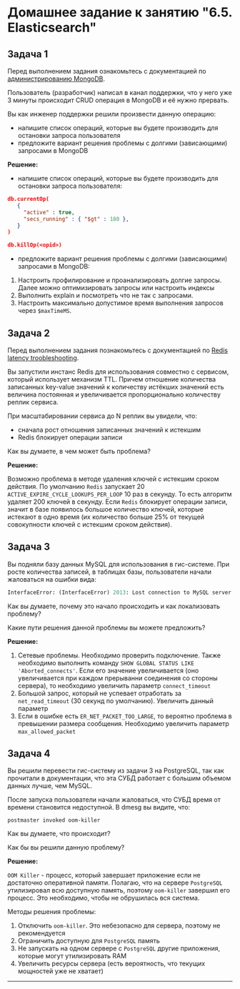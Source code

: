 # Домашнее задание к занятию "6.5. Elasticsearch"

## Задача 1

Перед выполнением задания ознакомьтесь с документацией по [администрированию MongoDB](https://docs.mongodb.com/manual/administration/).

Пользователь (разработчик) написал в канал поддержки, что у него уже 3 минуты происходит CRUD операция в MongoDB и её 
нужно прервать. 

Вы как инженер поддержки решили произвести данную операцию:
- напишите список операций, которые вы будете производить для остановки запроса пользователя
- предложите вариант решения проблемы с долгими (зависающими) запросами в MongoDB

**Решение:**

- напишите список операций, которые вы будете производить для остановки запроса пользователя:

```json
db.currentOp(
   {
     "active" : true,
     "secs_running" : { "$gt" : 180 },
   }
)

db.killOp(<opid>)
```

- предложите вариант решения проблемы с долгими (зависающими) запросами в MongoDB:

1) Настроить профилирование и проанализировать долгие запросы. Далее можно оптимизировать запросы или настроить индексы
2) Выполнить explain и посмотреть что не так с запросами.
3) Настроить максимально допустимое время выполнения запросов через `$maxTimeMS`. 

## Задача 2

Перед выполнением задания познакомьтесь с документацией по [Redis latency troobleshooting](https://redis.io/topics/latency).

Вы запустили инстанс Redis для использования совместно с сервисом, который использует механизм TTL. 
Причем отношение количества записанных key-value значений к количеству истёкших значений есть величина постоянная и
увеличивается пропорционально количеству реплик сервиса. 

При масштабировании сервиса до N реплик вы увидели, что:
- сначала рост отношения записанных значений к истекшим
- Redis блокирует операции записи

Как вы думаете, в чем может быть проблема?

**Решение:**

Возможно проблема в методе удаления ключей с истекшим сроком действия.
По умолчанию `Redis` запускает 20 `ACTIVE_EXPIRE_CYCLE_LOOKUPS_PER_LOOP` 10 раз в секунду.
То есть алгоритм удаляет 200 ключей в секунду. Если `Redis` блокирует операции записи,
значит в базе появилось большое количество ключей, которые истекают в одно время
(их количество больше 25% от текущей совокупности ключей с истекшим сроком действия). 


## Задача 3

Вы подняли базу данных MySQL для использования в гис-системе. При росте количества записей, в таблицах базы,
пользователи начали жаловаться на ошибки вида:
```python
InterfaceError: (InterfaceError) 2013: Lost connection to MySQL server during query u'SELECT..... '
```

Как вы думаете, почему это начало происходить и как локализовать проблему?

Какие пути решения данной проблемы вы можете предложить?

**Решение:**

1) Сетевые проблемы. Необходимо проверить подключение. Также необходимо выполнить команду
   `SHOW GLOBAL STATUS LIKE 'Aborted_connects'`. Если его значение увеличивается (оно увеличивается при каждом прерыванни
   соединения со стороны сервера), то необходимо увеличить параметр `connect_timeout` 
2) Большой запрос, который не успевает отработать за `net_read_timeout` (30 секунд по умолчанию). Увеличить данный параметр
3) Если в ошибке есть `ER_NET_PACKET_TOO_LARGE`, то вероятно проблема в превышении размера сообщения.
   Необходимо увеличить параметр `max_allowed_packet`


## Задача 4


Вы решили перевести гис-систему из задачи 3 на PostgreSQL, так как прочитали в документации, что эта СУБД работает с 
большим объемом данных лучше, чем MySQL.

После запуска пользователи начали жаловаться, что СУБД время от времени становится недоступной. В dmesg вы видите, что:

`postmaster invoked oom-killer`

Как вы думаете, что происходит?

Как бы вы решили данную проблему?

**Решение:**

`OOM Killer` - процесс, который завершает приложение если не достаточно оперативной памяти.
 Полагаю, что на сервере `PostgreSQL` утилизировал всю доступную память, поэтому `oom-killer` завершил его процесс.
 Это необходимо, чтобы не обрушилась вся система.

Методы решения проблемы:
1) Отключить `oom-killer`. Это небезопасно для сервера, поэтому не рекомендуется
2) Ограничить доступную для `PostgreSQL` память
3) Не запускать на одном сервере с `PostgreSQL` другие приложения, которые могут утилизировать RAM
4) Увеличить ресурсы сервера (есть вероятность, что текущих мощностей уже не хватает)

---